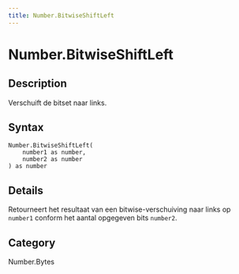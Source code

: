 ```yaml
---
title: Number.BitwiseShiftLeft
---
```


# Number.BitwiseShiftLeft


## Description

Verschuift de bitset naar links.


## Syntax

```powerquery
Number.BitwiseShiftLeft(
    number1 as number,
    number2 as number
) as number
```


## Details

Retourneert het resultaat van een bitwise-verschuiving naar links op <code>number1</code> conform het aantal opgegeven bits <code>number2</code>.



## Category
Number.Bytes
